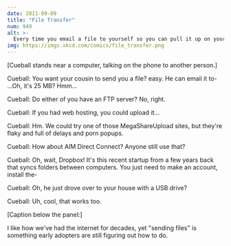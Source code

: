 ```yaml
---
date: 2011-09-09
title: "File Transfer"
num: 949
alt: >-
  Every time you email a file to yourself so you can pull it up on your friend's laptop, Tim Berners-Lee sheds a single tear.
img: https://imgs.xkcd.com/comics/file_transfer.png
---
```

[Cueball stands near a computer, talking on the phone to another person.]

Cueball: You want your cousin to send you a file? easy. He can email it to- ...Oh, it's 25 MB? Hmm...

Cueball: Do either of you have an FTP server? No, right.

Cueball: If you had web hosting, you could upload it...

Cueball: Hm. We could try one of those MegaShareUpload sites, but they're flaky and full of delays and porn popups.

Cueball: How about AIM Direct Connect? Anyone still use that?

Cueball: Oh, wait, Dropbox! It's this recent startup from a few years back that syncs folders between computers. You just need to make an account, install the-

Cueball: Oh, he just drove over to your house with a USB drive?

Cueball: Uh, cool, that works too.

[Caption below the panel:]

I like how we've had the internet for decades, yet "sending files" is something early adopters are still figuring out how to do.